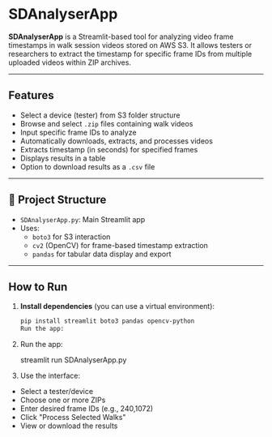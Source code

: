 # SDAnalyserApp 

**SDAnalyserApp** is a Streamlit-based tool for analyzing video frame timestamps in walk session videos stored on AWS S3. It allows testers or researchers to extract the timestamp for specific frame IDs from multiple uploaded videos within ZIP archives.

---

## Features

- Select a device (tester) from S3 folder structure
- Browse and select `.zip` files containing walk videos
- Input specific frame IDs to analyze
- Automatically downloads, extracts, and processes videos
- Extracts timestamp (in seconds) for specified frames
- Displays results in a table
- Option to download results as a `.csv` file

---

## 📁 Project Structure

- `SDAnalyserApp.py`: Main Streamlit app
- Uses:
  - `boto3` for S3 interaction
  - `cv2` (OpenCV) for frame-based timestamp extraction
  - `pandas` for tabular data display and export

---

##  How to Run

1. **Install dependencies** (you can use a virtual environment):
   ```bash
   pip install streamlit boto3 pandas opencv-python
   Run the app:

2. Run the app:
   
   streamlit run SDAnalyserApp.py
   
3. Use the interface:

- Select a tester/device
- Choose one or more ZIPs
- Enter desired frame IDs (e.g., 240,1072)
- Click "Process Selected Walks"
- View or download the results
